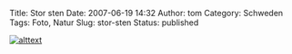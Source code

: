 Title: Stor sten
Date: 2007-06-19 14:32
Author: tom
Category: Schweden
Tags: Foto, Natur
Slug: stor-sten
Status: published

[![alttext](/pic/storsten_s.jpg)](/pic/storsten_l.jpg)

